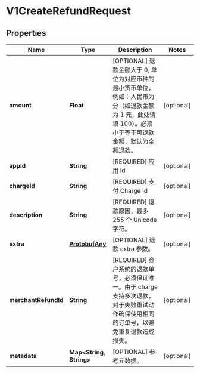 
# V1CreateRefundRequest

## Properties
Name | Type | Description | Notes
------------ | ------------- | ------------- | -------------
**amount** | **Float** | [OPTIONAL] 退款金额大于 0, 单位为对应币种的最小货币单位，例如：人民币为分（如退款金额为 1 元，此处请填 100）。必须小于等于可退款金额，默认为全额退款。 |  [optional]
**appId** | **String** | [REQUIRED] 应用 id |  [optional]
**chargeId** | **String** | [REQUIRED] 支付 Charge Id |  [optional]
**description** | **String** | [REQUIRED] 退款原因，最多 255 个 Unicode 字符。 |  [optional]
**extra** | [**ProtobufAny**](ProtobufAny.md) | [OPTIONAL] 退款 extra 参数。 |  [optional]
**merchantRefundId** | **String** | [REQUIRED] 商户系统的退款单号，必须保证唯一。由于 charge 支持多次退款，对于失败重试动作确保使用相同的订单号，以避免重复退款造成损失。 |  [optional]
**metadata** | **Map&lt;String, String&gt;** | [OPTIONAL] 参考元数据。 |  [optional]



